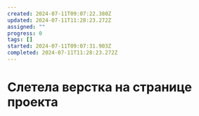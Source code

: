 ```yaml
---
created: 2024-07-11T09:07:22.380Z
updated: 2024-07-11T11:28:23.272Z
assigned: ""
progress: 0
tags: []
started: 2024-07-11T09:07:31.903Z
completed: 2024-07-11T11:28:23.272Z
---
```


# Слетела верстка на странице проекта
